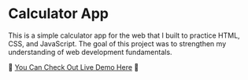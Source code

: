 # Calculator App
This is a simple calculator app for the web that I built to practice HTML, CSS, and JavaScript. The goal of this project was to strengthen my understanding of web development fundamentals.

🌟 [You Can Check Out Live Demo Here](https://isikmert1.github.io/calculator/) 🌟
